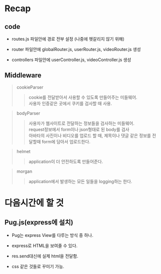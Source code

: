 # Recap

## code

* routes.js 파일안에 경로 전부 설정 (나중에 헷갈리지 않기 위해)

* router 파일안에 globalRouter.js, userRouter.js, videoRouter.js 생성

*  controllers 파일안에 userController.js, videoController.js 생성

## Middleware

>cookieParser   
>>cookie를 전달받아서 사용할 수 있도록 만들어주는 미들웨어.   
>>사용자 인증같은 곳에서 쿠키를 검사할 때 사용.


>bodyParser   
>>사용자가 웹사이트로 전달하는 정보들을 검사하는 미들웨어.   
>>request정보에서 form이나 json형태로 된 body를 검사   
>>아바타의 사진이나 비디오를 업로드 할 때, 제목이나 댓글 같은 정보를 전달할때 form에 담아서 업로드한다.


>helmet   
>>application이 더 안전하도록 만들어준다.

>morgan   
>>application에서 발생하는 모든 일들을 logging하는 한다.

# 다음시간에 할 것

## Pug.js(express에 설치)
* Pug는 express View를 다루는 방식 중 하나.

* express로 HTML을 보여줄 수 있다.

* res.send대신에 실제 html을 전달함.

* css 같은 것들로 꾸미기 가능.

